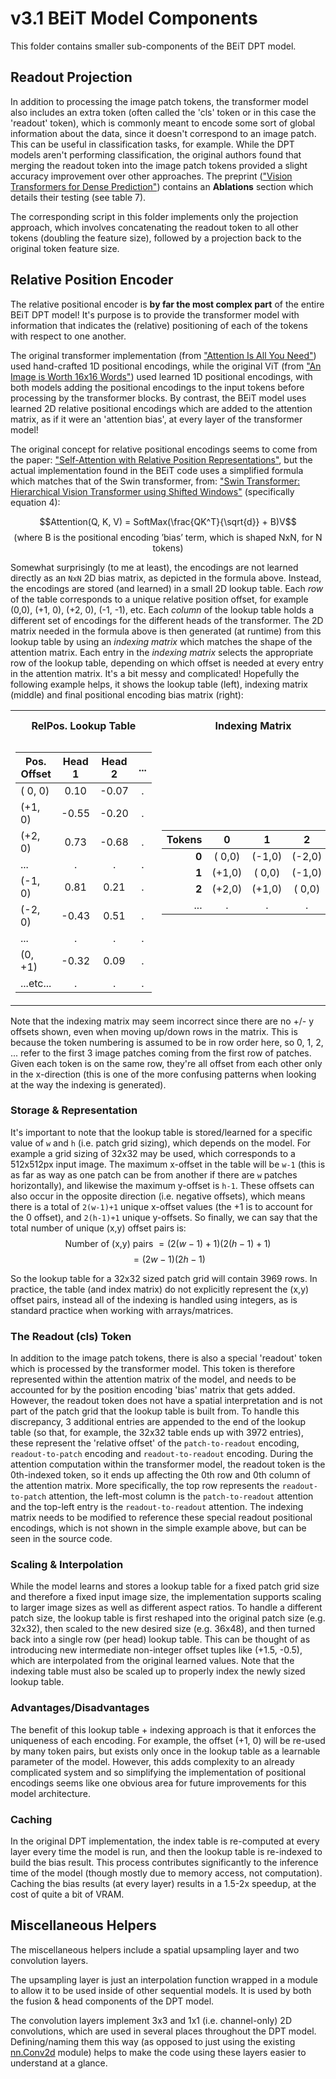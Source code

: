 # v3.1 BEiT Model Components

This folder contains smaller sub-components of the BEiT DPT model.

## Readout Projection

In addition to processing the image patch tokens, the transformer model also includes an extra token (often called the 'cls' token or in this case the 'readout' token), which is commonly meant to encode some sort of global information about the data, since it doesn't correspond to an image patch. This can be useful in classification tasks, for example. While the DPT models aren't performing classification, the original authors found that merging the readout token into the image patch tokens provided a slight accuracy improvement over other approaches. The preprint (["Vision Transformers for Dense Prediction"](https://arxiv.org/abs/2103.13413)) contains an **Ablations** section which details their testing (see table 7). 

The corresponding script in this folder implements only the projection approach, which involves concatenating the readout token to all other tokens (doubling the feature size), followed by a projection back to the original token feature size.


## Relative Position Encoder

The relative positional encoder is **by far the most complex part** of the entire BEiT DPT model! It's purpose is to provide the transformer model with information that indicates the (relative) positioning of each of the tokens with respect to one another.

The original transformer implementation (from ["Attention Is All You Need"](https://arxiv.org/abs/1706.03762)) used hand-crafted 1D positional encodings, while the original ViT (from ["An Image is Worth 16x16 Words"](https://arxiv.org/abs/2010.11929)) used learned 1D positional encodings, with both models adding the positional encodings to the input tokens before processing by the transformer blocks. By contrast, the BEiT model uses learned 2D relative positional encodings which are added to the attention matrix, as if it were an 'attention bias', at every layer of the transformer model!

The original concept for relative positional encodings seems to come from the paper: ["Self-Attention with Relative Position Representations"](https://arxiv.org/abs/1803.02155), but the actual implementation found in the BEiT code uses a simplified formula which matches that of the Swin transformer, from: ["Swin Transformer: Hierarchical Vision Transformer using Shifted Windows"](https://arxiv.org/pdf/2103.14030.pdf) (specifically equation 4):

$$Attention(Q, K, V) = SoftMax(\frac{QK^T}{\sqrt{d}} + B)V$$
$$\text{(where B is the positional encoding 'bias' term, which is shaped NxN, for N tokens)}$$

Somewhat surprisingly (to me at least), the encodings are not learned directly as an `NxN` 2D bias matrix, as depicted in the formula above. Instead, the encodings are stored (and learned) in a small 2D lookup table. Each _row_ of the table corresponds to a unique relative position offset, for example (0,0), (+1, 0), (+2, 0), (-1, -1), etc. Each _column_ of the lookup table holds a different set of encodings for the different heads of the transformer. The 2D matrix needed in the formula above is then generated (at runtime) from this lookup table by using an _indexing matrix_ which matches the shape of the attention matrix. Each entry in the _indexing matrix_ selects the appropriate row of the lookup table, depending on which offset is needed at every entry in the attention matrix. It's a bit messy and complicated! Hopefully the following example helps, it shows the lookup table (left), indexing matrix (middle) and final positional encoding bias matrix (right):

<table align="center">
<tr><th>RelPos. Lookup Table</th><th>Indexing Matrix</th><th>Bias Result (Only head 1 & 2 shown)</th></tr>
<tr><td>

| Pos. Offset | Head 1 | Head 2 | ... | 
|-------------|:------:|:------:|:---:|
|   ( 0, 0)   |  0.10  | -0.07  |  .  |
|   (+1, 0)   | -0.55  | -0.20  |  .  |
|   (+2, 0)   |  0.73  | -0.68  |  .  |
|     ...     |    .   |   .    |  .  |
|   (-1, 0)   |  0.81  |  0.21  |  .  |
|   (-2, 0)   | -0.43  |  0.51  |  .  |
|     ...     |    .   |   .    |  .  |
|   (0, +1)   | -0.32  |  0.09  |  .  |
|  ...etc...  |    .   |   .    |  .  |

</td><td>

| Tokens |    0   |    1   |    2   | ... |
|-------:|:------:|:------:|:------:|-----|
|  **0** | ( 0,0) | (-1,0) | (-2,0) |  .  |
|  **1** | (+1,0) | ( 0,0) | (-1,0) |  .  |
|  **2** | (+2,0) | (+1,0) | ( 0,0) |  .  |
|    ... |    .   |    .   |    .   |  .  |

</td><td>

| Head 1 |       |       |       |     |
|-------:|:-----:|:-----:|:-----:|-----|
|        |  0.10 |  0.81 | -0.43 |  .  |
|        | -0.55 |  0.10 |  0.81 |  .  |
|        |  0.73 | -0.55 |  0.10 |  .  |
|        |   .   |   .   |   .   |  .  |

| Head 2 |       |       |       |     |
|-------:|:-----:|:-----:|:-----:|-----|
|        | -0.07 |  0.21 |  0.51 |  .  |
|        | -0.20 | -0.07 |  0.21 |  .  |
|        | -0.68 | -0.20 | -0.07 |  .  |
|        |   .   |   .   |   .   |  .  |

</td></tr> </table>

Note that the indexing matrix may seem incorrect since there are no +/- y offsets shown, even when moving up/down rows in the matrix. This is because the token numbering is assumed to be in row order here, so 0, 1, 2, ... refer to the first 3 image patches coming from the first row of patches. Given each token is on the same row, they're all offset from each other only in the x-direction (this is one of the more confusing patterns when looking at the way the indexing is generated).

### Storage & Representation

It's important to note that the lookup table is stored/learned for a specific value of `w` and `h` (i.e. patch grid sizing), which depends on the model. For example a grid sizing of 32x32 may be used, which corresponds to a 512x512px input image. The maximum x-offset in the table will be `w-1` (this is as far as way as one patch can be from another if there are `w` patches horizontally), and likewise the maximum y-offset is `h-1`. These offsets can also occur in the opposite direction (i.e. negative offsets), which means there is a total of `2(w-1)+1` unique x-offset values (the +1 is to account for the 0 offset), and `2(h-1)+1` unique y-offsets. So finally, we can say that the total number of unique (x,y) offset pairs is:
$$\text{Number of (x,y) pairs } = (2(w-1)+1)(2(h-1)+1)$$
$$= (2w - 1)(2h - 1)$$

So the lookup table for a 32x32 sized patch grid will contain 3969 rows. In practice, the table (and index matrix) do not explicitly represent the (x,y) offset pairs, instead all of the indexing is handled using integers, as is standard practice when working with arrays/matrices.

### The Readout (cls) Token

In addition to the image patch tokens, there is also a special 'readout' token which is processed by the transformer model. This token is therefore represented within the attention matrix of the model, and needs to be accounted for by the position encoding 'bias' matrix that gets added. However, the readout token does not have a spatial interpretation and is not part of the patch grid that the lookup table is built from. To handle this discrepancy, 3 additional entries are appended to the end of the lookup table (so that, for example, the 32x32 table ends up with 3972 entries), these represent the 'relative offset' of the `patch-to-readout` encoding, `readout-to-patch` encoding and `readout-to-readout` encoding. During the attention computation within the transformer model, the readout token is the 0th-indexed token, so it ends up affecting the 0th row and 0th column of the attention matrix. More specifically, the top row represents the `readout-to-patch` attention, the left-most column is the `patch-to-readout` attention and the top-left entry is the `readout-to-readout` attention. The indexing matrix needs to be modified to reference these special readout positional encodings, which is not shown in the simple example above, but can be seen in the source code.

### Scaling & Interpolation

While the model learns and stores a lookup table for a fixed patch grid size and therefore a fixed input image size, the implementation supports scaling to larger image sizes as well as different aspect ratios. To handle a different patch size, the lookup table is first reshaped into the original patch size (e.g. 32x32), then scaled to the new desired size (e.g. 36x48), and then turned back into a single row (per head) lookup table. This can be thought of as introducing new intermediate non-integer offset tuples like (+1.5, -0.5), which are interpolated from the original learned values. Note that the indexing table must also be scaled up to properly index the newly sized lookup table.

### Advantages/Disadvantages
The benefit of this lookup table + indexing approach is that it enforces the uniqueness of each encoding. For example, the offset (+1, 0) will be re-used by many token pairs, but exists only once in the lookup table as a learnable parameter of the model. However, this adds complexity to an already complicated system and so simplifying the implementation of positional encodings seems like one obvious area for future improvements for this model architecture.


### Caching
In the original DPT implementation, the index table is re-computed at every layer every time the model is run, and then the lookup table is re-indexed to build the bias result. This process contributes significantly to the inference time of the model (though mostly due to memory access, not computation). Caching the bias results (at every layer) results in a 1.5-2x speedup, at the cost of quite a bit of VRAM.

## Miscellaneous Helpers

The miscellaneous helpers include a spatial upsampling layer and two convolution layers.

The upsampling layer is just an interpolation function wrapped in a module to allow it to be used inside of other sequential models. It is used by both the fusion & head components of the DPT model.

The convolution layers implement 3x3 and 1x1 (i.e. channel-only) 2D convolutions, which are used in several places throughout the DPT model. Defining/naming them this way (as opposed to just using the existing [nn.Conv2d](https://pytorch.org/docs/stable/generated/torch.nn.Conv2d.html) module) helps to make the code using these layers easier to understand at a glance.